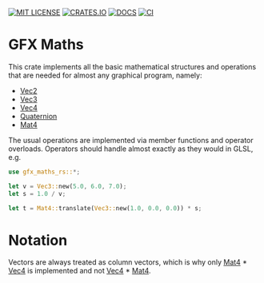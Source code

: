 [![MIT LICENSE](https://img.shields.io/crates/l/gfx-maths?style=for-the-badge)](https://choosealicense.com/licenses/mit/)
[![CRATES.IO](https://img.shields.io/crates/v/gfx-maths?style=for-the-badge)](https://crates.io/crates/gfx-maths)
[![DOCS](https://img.shields.io/docsrs/gfx-maths?style=for-the-badge)](https://docs.rs/gfx-maths)
[![CI](https://img.shields.io/github/actions/workflow/status/rob2309/gfx-maths-rs/ci.yaml?label=CI&style=for-the-badge)](https://github.com/Rob2309/gfx-maths-rs/actions)

# GFX Maths
This crate implements all the basic mathematical structures and operations
that are needed for almost any graphical program, namely:
- [Vec2](src/vec2.rs)
- [Vec3](src/vec3.rs)
- [Vec4](src/vec4.rs)
- [Quaternion](src/quaternion.rs)
- [Mat4](src/mat4.rs)

The usual operations are implemented via member functions and operator overloads.
Operators should handle almost exactly as they would in GLSL, e.g.
```Rust
use gfx_maths_rs::*;

let v = Vec3::new(5.0, 6.0, 7.0);
let s = 1.0 / v;

let t = Mat4::translate(Vec3::new(1.0, 0.0, 0.0)) * s;
```

# Notation
Vectors are always treated as column vectors, which is why
only [Mat4](src/mat4.rs) * [Vec4](src/vec4.rs) is implemented and not [Vec4](src/vec4.rs) * [Mat4](src/mat4.rs).
